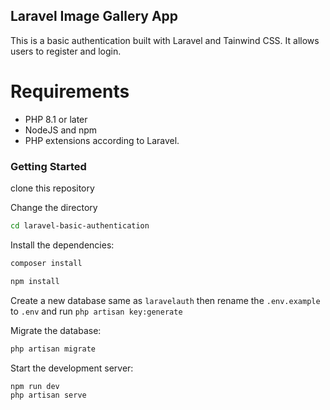 ## Laravel Image Gallery App

This is a basic authentication built with Laravel and Tainwind CSS. It allows users to register and login.

# Requirements

-   PHP 8.1 or later
-   NodeJS and npm
-   PHP extensions according to Laravel.

### Getting Started

clone this repository

Change the directory

```sh
cd laravel-basic-authentication
```

Install the dependencies:

```sh
composer install
```

```sh
npm install
```

Create a new database same as `laravelauth` then rename the `.env.example` to `.env` and run `php artisan key:generate`

Migrate the database:

```sh
php artisan migrate
```

Start the development server:

```sh
npm run dev
php artisan serve
```